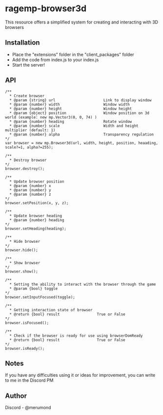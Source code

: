 # ragemp-browser3d
This resource offers a simplified system for creating and interacting with 3D browsers

## Installation
- Place the "extensions" folder in the "client_packages" folder
- Add the code from index.js to your index.js
- Start the server!

## API
```JS
/**
  * Create browser
  * @param {string} url                      Link to display window
  * @param {number} width                    Window width
  * @param {number} height                   Window height
  * @param {object} position                 Window position on 3d world (example: new mp.Vector3(0, 0, 74) )
  * @param {number} heading                  Rotate window
  * @param {number} scale                    Width and height multiplier (default: 1)
  * @param {number} alpha                    Transparency regulation
*/
var browser = new mp.Browser3d(url, width, height, position, heaading, scale?=1, alpha?=255);

/**
  * Destroy browser
*/
browser.destroy();

/**
  * Update browser position
  * @param {number} x
  * @param {number} y
  * @param {number} z
*/
browser.setPosition(x, y, z);

/**
  * Update browser heading
  * @param {number} heading
*/
browser.setHeading(heading);

/**
  * Hide browser
*/
browser.hide();

/**
  * Show browser
*/
browser.show();

/**
  * Setting the ability to interact with the browser through the game
  * @param {bool} toggle
*/
browser.setInputFocused(toggle);

/**
  * Getting interaction state of browser
  * @return {bool} result                 True or False   
*/
browser.isFocused();

/**
  * Check if the browser is ready for use using browserDomReady
  * @return {bool} result                 True or False   
*/
browser.isReady();             
```

## Notes
If you have any difficulties using it or ideas for improvement, you can write to me in the Discord PM

## Author
Discord - @merumond
